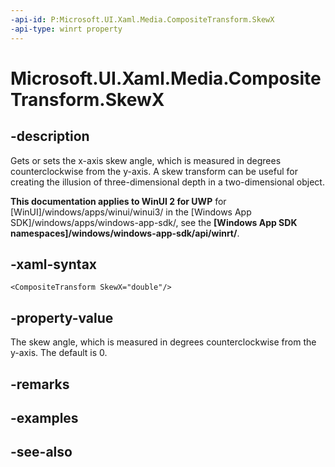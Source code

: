 ```yaml
---
-api-id: P:Microsoft.UI.Xaml.Media.CompositeTransform.SkewX
-api-type: winrt property
---
```


<!-- Property syntax
public double SkewX { get;  set; }
-->

# Microsoft.UI.Xaml.Media.CompositeTransform.SkewX

## -description
Gets or sets the x-axis skew angle, which is measured in degrees counterclockwise from the y-axis. A skew transform can be useful for creating the illusion of three-dimensional depth in a two-dimensional object.

**This documentation applies to WinUI 2 for UWP** for [WinUI]/windows/apps/winui/winui3/ in the [Windows App SDK]/windows/apps/windows-app-sdk/, see the **[Windows App SDK namespaces]/windows/windows-app-sdk/api/winrt/**.

## -xaml-syntax
```xaml
<CompositeTransform SkewX="double"/>
```


## -property-value
The skew angle, which is measured in degrees counterclockwise from the y-axis. The default is 0.

## -remarks

## -examples

## -see-also
